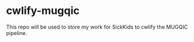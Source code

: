 # cwlify-mugqic
This repo will be used to store my work for SickKids to cwlify the MUGQIC pipeline.
